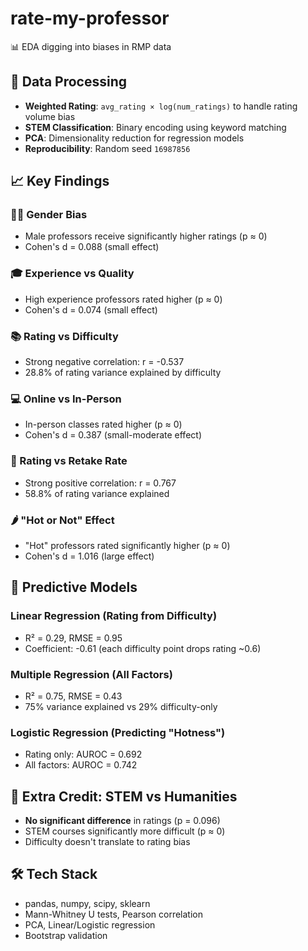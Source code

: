 # rate-my-professor
📊 EDA digging into biases in RMP data

## 🔧 Data Processing
- **Weighted Rating**: `avg_rating × log(num_ratings)` to handle rating volume bias
- **STEM Classification**: Binary encoding using keyword matching  
- **PCA**: Dimensionality reduction for regression models
- **Reproducibility**: Random seed `16987856`

## 📈 Key Findings

### 👨‍🏫 Gender Bias
- Male professors receive significantly higher ratings (p ≈ 0)
- Cohen's d = 0.088 (small effect)

### 🎓 Experience vs Quality  
- High experience professors rated higher (p ≈ 0)
- Cohen's d = 0.074 (small effect)

### 📚 Rating vs Difficulty
- Strong negative correlation: r = -0.537
- 28.8% of rating variance explained by difficulty

### 💻 Online vs In-Person
- In-person classes rated higher (p ≈ 0)
- Cohen's d = 0.387 (small-moderate effect)

### 🔄 Rating vs Retake Rate
- Strong positive correlation: r = 0.767
- 58.8% of rating variance explained

### 🌶️ "Hot or Not" Effect
- "Hot" professors rated significantly higher (p ≈ 0)
- Cohen's d = 1.016 (large effect)

## 🤖 Predictive Models

### Linear Regression (Rating from Difficulty)
- R² = 0.29, RMSE = 0.95
- Coefficient: -0.61 (each difficulty point drops rating ~0.6)

### Multiple Regression (All Factors)
- R² = 0.75, RMSE = 0.43
- 75% variance explained vs 29% difficulty-only

### Logistic Regression (Predicting "Hotness")
- Rating only: AUROC = 0.692
- All factors: AUROC = 0.742

## 🎯 Extra Credit: STEM vs Humanities
- **No significant difference** in ratings (p = 0.096)
- STEM courses significantly more difficult (p ≈ 0)
- Difficulty doesn't translate to rating bias

## 🛠️ Tech Stack
- pandas, numpy, scipy, sklearn
- Mann-Whitney U tests, Pearson correlation
- PCA, Linear/Logistic regression
- Bootstrap validation
